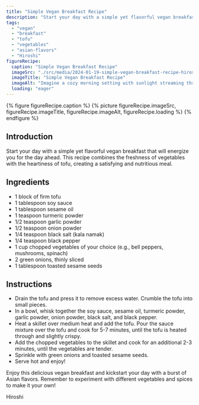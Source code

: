```yaml
---
title: "Simple Vegan Breakfast Recipe"
description: "Start your day with a simple yet flavorful vegan breakfast that combines the freshness of vegetables with the heartiness of tofu. This recipe is packed with Asian flavors and is perfect for a nutritious start to your day."
tags:
  - "vegan"
  - "breakfast"
  - "tofu"
  - "vegetables"
  - "asian-flavors"
  - "Hiroshi"
figureRecipe: 
  caption: "Simple Vegan Breakfast Recipe"
  imageSrc: "./src/media/2024-01-19-simple-vegan-breakfast-recipe-hiroshi.png"
  imageTitle: "Simple Vegan Breakfast Recipe"
  imageAlt: "Imagine a cozy morning setting with sunlight streaming through the window, casting a warm glow on a vegan breakfast table. The centerpiece of the table is a plate filled with a vibrant mix of crumbled, slightly crisp tofu and colorful, tender vegetables, garnished with thinly sliced green onions and toasted sesame seeds. To complement this, there's a bowl of ripe berries and sliced tropical fruits, a few slices of toasted whole grain bread spread with plant-based butter, and a cup of freshly brewed coffee or herbal tea. Nearby, fresh flowers or a small potted plant enhance the scene. The image captures all these details from a slightly overhead angle, in soft, natural light."
  loading: "eager"
---
```


{% figure figureRecipe.caption %}
{% picture figureRecipe.imageSrc, figureRecipe.imageTitle, figureRecipe.imageAlt, figureRecipe.loading %}
{% endfigure %}

## Introduction

Start your day with a simple yet flavorful vegan breakfast that will energize you for the day ahead. This recipe combines the freshness of vegetables with the heartiness of tofu, creating a satisfying and nutritious meal.

## Ingredients

- 1 block of firm tofu
- 1 tablespoon soy sauce
- 1 tablespoon sesame oil
- 1 teaspoon turmeric powder
- 1/2 teaspoon garlic powder
- 1/2 teaspoon onion powder
- 1/4 teaspoon black salt (kala namak)
- 1/4 teaspoon black pepper
- 1 cup chopped vegetables of your choice (e.g., bell peppers, mushrooms, spinach)
- 2 green onions, thinly sliced
- 1 tablespoon toasted sesame seeds

## Instructions

- Drain the tofu and press it to remove excess water. Crumble the tofu into small pieces.
- In a bowl, whisk together the soy sauce, sesame oil, turmeric powder, garlic powder, onion powder, black salt, and black pepper.
- Heat a skillet over medium heat and add the tofu. Pour the sauce mixture over the tofu and cook for 5-7 minutes, until the tofu is heated through and slightly crispy.
- Add the chopped vegetables to the skillet and cook for an additional 2-3 minutes, until the vegetables are tender.
- Sprinkle with green onions and toasted sesame seeds.
- Serve hot and enjoy!

Enjoy this delicious vegan breakfast and kickstart your day with a burst of Asian flavors. Remember to experiment with different vegetables and spices to make it your own!

Hiroshi

